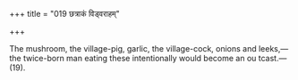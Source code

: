 +++
title = "019 छत्राकं विड्वराहम्"

+++

The mushroom, the village-pig, garlic, the village-cock, onions and leeks,—the twice-born man eating these intentionally would become an ou tcast.—(19).